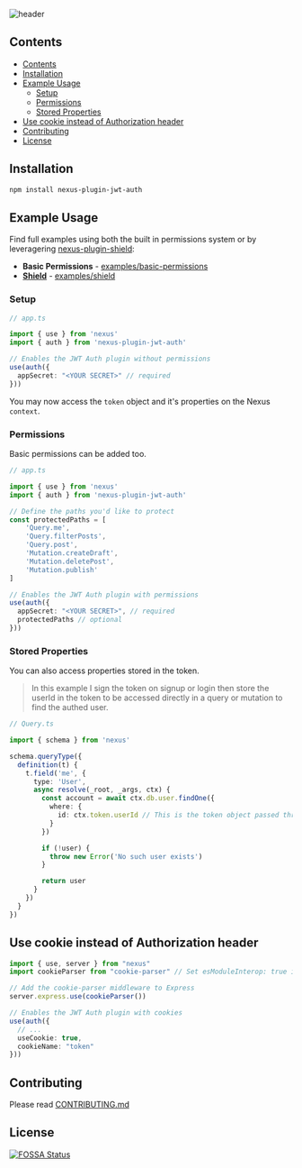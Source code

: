 ![header](https://user-images.githubusercontent.com/2769158/80298536-2796b180-8742-11ea-81c4-fcbcca851083.png)

## Contents

- [Contents](#contents)
- [Installation](#installation)
- [Example Usage](#example-usage)
  - [Setup](#setup)
  - [Permissions](#permissions)
  - [Stored Properties](#stored-properties)
- [Use cookie instead of Authorization header](#use-cookie-instead-of-authorization-header)
- [Contributing](#contributing)
- [License](#license)

## Installation

```sh
npm install nexus-plugin-jwt-auth
```

## Example Usage

Find full examples using both the built in permissions system or by leveragering [nexus-plugin-shield](https://github.com/lvauvillier/nexus-plugin-shield):

- **Basic Permissions** - [examples/basic-permissions](https://github.com/Camji55/nexus-plugin-jwt-auth/tree/master/examples/basic-permissions)
- **[Shield](https://github.com/lvauvillier/nexus-plugin-shield)** -  [examples/shield](https://github.com/Camji55/nexus-plugin-jwt-auth/tree/master/examples/shield)

### Setup

```typescript
// app.ts

import { use } from 'nexus'
import { auth } from 'nexus-plugin-jwt-auth'

// Enables the JWT Auth plugin without permissions
use(auth({
  appSecret: "<YOUR SECRET>" // required
}))
```

You may now access the `token` object and it's properties on the Nexus `context`.

### Permissions

Basic permissions can be added too.

```typescript
// app.ts

import { use } from 'nexus'
import { auth } from 'nexus-plugin-jwt-auth'

// Define the paths you'd like to protect
const protectedPaths = [
    'Query.me',
    'Query.filterPosts',
    'Query.post',
    'Mutation.createDraft',
    'Mutation.deletePost',
    'Mutation.publish'
]

// Enables the JWT Auth plugin with permissions
use(auth({
  appSecret: "<YOUR SECRET>", // required
  protectedPaths // optional
}))
```

### Stored Properties

You can also access properties stored in the token.

> In this example I sign the token on signup or login then store the userId in the token to be accessed directly in a query or mutation to find the authed user.

```typescript
// Query.ts

import { schema } from 'nexus'

schema.queryType({
  definition(t) {
    t.field('me', {
      type: 'User',
      async resolve(_root, _args, ctx) {
        const account = await ctx.db.user.findOne({
          where: {
            id: ctx.token.userId // This is the token object passed through the context
          }
        })

        if (!user) {
          throw new Error('No such user exists')
        }

        return user
      }
    })
  }
})
```

## Use cookie instead of Authorization header

```typescript
import { use, server } from "nexus"
import cookieParser from "cookie-parser" // Set esModuleInterop: true in tsconfig.json

// Add the cookie-parser middleware to Express
server.express.use(cookieParser())

// Enables the JWT Auth plugin with cookies
use(auth({
  // ...
  useCookie: true,
  cookieName: "token"
}))
```

## Contributing

Please read [CONTRIBUTING.md](CONTRIBUTING.md)

## License

[![FOSSA Status](https://app.fossa.com/api/projects/git%2Bgithub.com%2FCamji55%2Fnexus-plugin-jwt-auth.svg?type=large)](https://app.fossa.com/projects/git%2Bgithub.com%2FCamji55%2Fnexus-plugin-jwt-auth?ref=badge_large)
